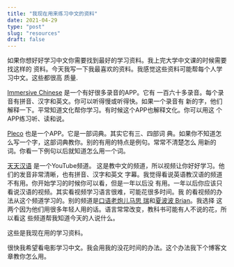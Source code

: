 ```yaml
---
title: "我现在用来练习中文的资料"
date: 2021-04-29
type: "post"
slug: "resources"
draft: false
---
```


如果你想好好学习中文你需要找到最好的学习资料。我上完大学中文课的时候需要找这样的
资料。今天我写一下我最喜欢的资料。我感觉这些资料可能帮每个人学习中文。这些都很高
质量.

[Immersive Chinese](https://immersivechinese.com/) 是一个有好很多录音的APP。它有
一百六十多录音。每个录音有拼音、汉字和英文。你可以听得慢或听得快。如果一个录音有
新的字，他们解释一下。平常知道文化帮你学习。有时候这个APP也解释文化。你可以用这
个APP练习听、读和说。

[Pleco](https://www.pleco.com/) 也是一个APP。它是一部词典。其实它有三、四部词
典。如果你不知道怎么写一个字，这部词典教你。别的有用的特点是例句。常常不清楚怎么
用新的词。你看一下例句以后就知道怎么用一个词。

[天天汉语](https://www.youtube.com/c/EverydayChinese/videos) 是一个YouTube频道。
这是教中文的频道，所以视频让你好好学习。他们的发音非常清晰，也有拼音、汉字和英文
字幕。我觉得看说英语教汉语的频道不有用。你开始学习的时候你可以看，但是一年以后没
有用。一年以后你应该只看说汉语的视频。其实看视频学习语言很难，可能花很多时间。我
的看视频的办法从这个频道学习的。别的频道是[口语老炮儿马思
瑞](https://www.youtube.com/channel/UC8FnQA_ZSeHwxAX9igzyeCg/videos)和[夏波波
Brian](https://www.youtube.com/channel/UC0BXDhou4tbzJtEiX3WIglg/videos)。我选择
这两个因为他们用很多年轻人用的话。语言常常改变，教科书可能有人不说的花，所以看这
些频道帮我知道今天的人说什么。

这些是我现在用的学习资料。

很快我希望看电影学习中文。我会用我的没花时间的办法。这个办法我下个博客文章教你怎么用。
